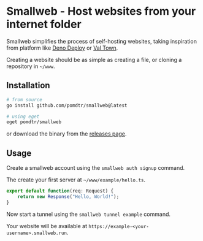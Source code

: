 <div class="oranda-hide">

# Smallweb - Host websites from your internet folder

</div>

Smallweb simplifies the process of self-hosting websites, taking inspiration from platform like [Deno Deploy](https://deno.com/deploy) or [Val Town](https://val.town).

Creating a website should be as simple as creating a file, or cloning a repository in `~/www`.

## Installation

```sh
# from source
go install github.com/pomdtr/smallweb@latest

# using eget
eget pomdtr/smallweb
```

or download the binary from the [releases page](https://github.com/pomdtr/smallweb/releases).

## Usage

Create a smallweb account using the `smallweb auth signup` command.

The create your first server at `~/www/example/hello.ts`.

```ts
export default function(req: Request) {
    return new Response("Hello, World!");
}
```

Now start a tunnel using the `smallweb tunnel example` command.

Your website will be available at `https://example-<your-username>.smallweb.run`.
